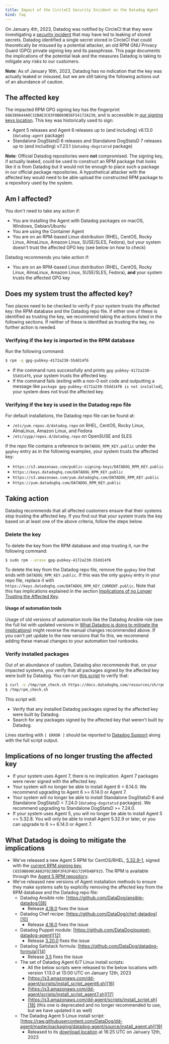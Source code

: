 ```yaml
---
title: Impact of the CircleCI Security Incident on the Datadog Agent
kind: faq
---
```


On January 4th, 2023, Datadog was notified by CircleCI that they were investigating a [security incident][1] that may have led to leaking of stored secrets. Datadog identified a single secret stored in CircleCI that could theoretically be misused by a potential attacker, an old RPM GNU Privacy Guard (GPG) private signing key and its passphrase. This page documents the implications of the potential leak and the measures Datadog is taking to mitigate any risks to our customers.

<div class="alert alert-info">
<strong>Note</strong>: As of January 16th, 2023, Datadog has no indication that the key was actually leaked or misused, but we are still taking the following actions out of an abundance of caution.
</div>

## The affected key

The impacted RPM GPG signing key has the fingerprint `60A389A44A0C32BAE3C03F0B069B56F54172A230`, and is accessible in [our signing keys location][2]. This key was historically used to sign:

* Agent 5 releases and Agent 6 releases up to (and including) v6.13.0 (`datadog-agent` package)
* Standalone DogStatsD 6 releases and Standalone DogStatsD 7 releases up to (and including) v7.23.1 (`datadog-dogstatsd` package)

<div class="alert alert-info">
<strong>Note</strong>: Official Datadog repositories were <strong>not</strong> compromised. The signing key, if actually leaked, could be used to construct an RPM package that looks like it is from Datadog but it would not be enough to place such a package in our official package repositories. A hypothetical attacker with the affected key would need to be able upload the constructed RPM package to a repository used by the system.
</div>

## Am I affected?

You don't need to take any action if:

* You are installing the Agent with Datadog packages on macOS, Windows, Debian/Ubuntu
* You are using the Container Agent
* You are on an RPM-based Linux distribution (RHEL, CentOS, Rocky Linux, AlmaLinux, Amazon Linux, SUSE/SLES, Fedora), but your system doesn't trust the affected GPG key (see below on how to check)

Datadog recommends you take action if:

* You are on an RPM-based Linux distribution (RHEL, CentOS, Rocky Linux, AlmaLinux, Amazon Linux, SUSE/SLES, Fedora), **and** your system trusts the affected GPG key

## Does my system trust the affected key?

Two places need to be checked to verify if your system trusts the affected key: the RPM database and the Datadog repo file. If either one of these is identified as trusting the key, we recommend taking the actions listed in the following sections. If neither of these is identified as trusting the key, no further action is needed.

### Verifying if the key is imported in the RPM database

Run the following command:

```bash
$ rpm -q gpg-pubkey-4172a230-55dd14f6
```

* If the command runs successfully and prints `gpg-pubkey-4172a230-55dd14f6`, your system trusts the affected key.
* If the command fails (exiting with a non-0 exit code and outputting a message like `package gpg-pubkey-4172a230-55dd14f6 is not installed`), your system does not trust the affected key.

### Verifying if the key is used in the Datadog repo file

For default installations, the Datadog repo file can be found at:

* `/etc/yum.repos.d/datadog.repo` on RHEL, CentOS, Rocky Linux, AlmaLinux, Amazon Linux, and Fedora
* `/etc/zypp/repos.d/datadog.repo` on OpenSUSE and SLES

If the repo file contains a reference to `DATADOG_RPM_KEY.public` under the `gpgkey` entry as in the following examples, your system trusts the affected key:

* `https://s3.amazonaws.com/public-signing-keys/DATADOG_RPM_KEY.public`
* `https://keys.datadoghq.com/DATADOG_RPM_KEY.public`
* `https://s3.amazonaws.com/yum.datadoghq.com/DATADOG_RPM_KEY.public`
* `https://yum.datadoghq.com/DATADOG_RPM_KEY.public`

## Taking action

Datadog recommends that all affected customers ensure that their systems stop trusting the affected key. If you find out that your system trusts the key based on at least one of the above criteria, follow the steps below.

### Delete the key

To delete the key from the RPM database and stop trusting it, run the following command:

```bash
$ sudo rpm --erase gpg-pubkey-4172a230-55dd14f6
```

To delete the key from the Datadog repo file, remove the `gpgkey` line that ends with `DATADOG_RPM_KEY.public`. If this was the only `gpgkey` entry in your repo file, replace it with `https://keys.datadoghq.com/DATADOG_RPM_KEY_CURRENT.public`. Note that this has implications explained in the section [Implications of no Longer Trusting the Affected Key](#implications-of-no-longer-trusting-the-affected-key).

#### Usage of automation tools

Usage of old versions of automation tools like the Datadog Ansible role (see the full list with updated versions in [What Datadog is doing to mitigate the implications](#what-datadog-is-doing-to-mitigate-the-implications)) might reverse the manual changes recommended above. If you can't yet update to the new versions that fix this, we recommend adding these manual changes to your automation tool runbooks.

### Verify installed packages

Out of an abundance of caution, Datadog also recommends that, on your impacted systems, you verify that all packages signed by the affected key were built by Datadog. You can run [this script][3] to verify that:

```bash
$ curl -o /tmp/rpm_check.sh https://docs.datadoghq.com/resources/sh/rpm_check.sh && chmod +x /tmp/rpm_check.sh
$ /tmp/rpm_check.sh
```

This script will:

* Verify that any installed Datadog packages signed by the affected key were built by Datadog.
* Search for any packages signed by the affected key that weren't built by Datadog.

Lines starting with `[ ERROR ]` should be reported to [Datadog Support][4] along with the full script output.

## Implications of no longer trusting the affected key

* If your system uses Agent 7, there is no implication. Agent 7 packages were never signed with the affected key.
* Your system will no longer be able to install Agent 6 < 6.14.0. We recommend upgrading to Agent 6 >= 6.14.0 or Agent 7.
* Your system will no longer be able to install Standalone DogStatsD 6 and Standalone DogStatsD < 7.24.0 (`datadog-dogstatsd` packages). We recommend upgrading to Standalone DogStatsD >= 7.24.0.
* If your system uses Agent 5, you will no longer be able to install Agent 5 <= 5.32.8. You will only be able to install Agent 5.32.9 or later, or you can upgrade to 6 >= 6.14.0 or Agent 7.

## What Datadog is doing to mitigate the implications

* We've released a new Agent 5 RPM for CentOS/RHEL, [5.32.9-1][5], signed with the [current RPM signing key][6], `C6559B690CA882F023BDF3F63F4D1729FD4BF915`. The RPM is available through the [Agent 5 RPM repository][7].
* We've released new versions of Agent installation methods to ensure they make systems safe by explicitly removing the affected key from the RPM database and the Datadog repo file:
  * Datadog Ansible role: [https://github.com/DataDog/ansible-datadog/][8]
    * Release [4.18.0][9] fixes the issue
  * Datadog Chef recipe: [https://github.com/DataDog/chef-datadog][10]
    * Release [4.16.0][11] fixes the issue
  * Datadog Puppet module: [https://github.com/DataDog/puppet-datadog-agent][12]
    * Release [3.20.0][13] fixes the issue
  * Datadog Saltstack formula: [https://github.com/DataDog/datadog-formula][14]
    * Release [3.5][15] fixes the issue
  * The set of Datadog Agent 6/7 Linux install scripts:
    * All the below scripts were released to the below locations with version 1.13.0 at 13:00 UTC on January 12th, 2023
    * [https://s3.amazonaws.com/dd-agent/scripts/install_script_agent6.sh][16]
    * [https://s3.amazonaws.com/dd-agent/scripts/install_script_agent7.sh][17]
    * [https://s3.amazonaws.com/dd-agent/scripts/install_script.sh][18] (this one is deprecated and no longer recommended to use, but we have updated it as well)
  * The Datadog Agent 5 Linux install script: [https://raw.githubusercontent.com/DataDog/dd-agent/master/packaging/datadog-agent/source/install_agent.sh][19]
    * Released to its [download location][19] at 16:25 UTC on January 12th, 2023

[1]: https://circleci.com/blog/january-4-2023-security-alert/
[2]: https://keys.datadoghq.com/DATADOG_RPM_KEY.public
[3]: /resources/sh/rpm_check.sh
[4]: /help/
[5]: https://yum.datadoghq.com/rpm/x86_64/datadog-agent-5.32.9-1.x86_64.rpm
[6]: https://keys.datadoghq.com/DATADOG_RPM_KEY_CURRENT.public
[7]: https://yum.datadoghq.com/rpm/x86_64/
[8]: https://github.com/DataDog/ansible-datadog/
[9]: https://github.com/DataDog/ansible-datadog/releases/tag/4.18.0
[10]: https://github.com/DataDog/chef-datadog
[11]: https://github.com/DataDog/chef-datadog/releases/tag/v4.16.0
[12]: https://github.com/DataDog/puppet-datadog-agent
[13]: https://github.com/DataDog/puppet-datadog-agent/releases/tag/v3.20.0
[14]: https://github.com/DataDog/datadog-formula
[15]: https://github.com/DataDog/datadog-formula/releases/tag/3.5
[16]: https://s3.amazonaws.com/dd-agent/scripts/install_script_agent6.sh
[17]: https://s3.amazonaws.com/dd-agent/scripts/install_script_agent7.sh
[18]: https://s3.amazonaws.com/dd-agent/scripts/install_script.sh
[19]: https://raw.githubusercontent.com/DataDog/dd-agent/master/packaging/datadog-agent/source/install_agent.sh
